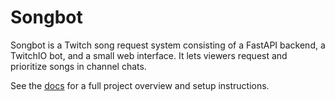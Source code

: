 # Songbot

Songbot is a Twitch song request system consisting of a FastAPI backend, a TwitchIO bot, and a small web interface. It lets viewers request and prioritize songs in channel chats.

See the [docs](docs/README.md) for a full project overview and setup instructions.
